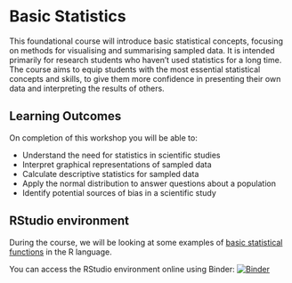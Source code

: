 # Basic Statistics

This foundational course will introduce basic statistical concepts, focusing on methods for visualising and summarising sampled data. It is intended primarily for research students who haven’t used statistics for a long time. The course aims to equip students with the most essential statistical concepts and skills, to give them more confidence in presenting their own data and interpreting the results of others.


## Learning Outcomes

On completion of this workshop you will be able to:

*	Understand the need for statistics in scientific studies
*	Interpret graphical representations of sampled data 
*	Calculate descriptive statistics for sampled data 
*	Apply the normal distribution to answer questions about a population 
*	Identify potential sources of bias in a scientific study

## RStudio environment

During the course, we will be looking at some examples of [basic statistical functions](https://github.com/ImperialCollegeLondon/RCDS-basic-statistics/blob/main/basic.md) in the R language. 

You can access the RStudio environment online using Binder: [![Binder](https://mybinder.org/badge_logo.svg)](https://mybinder.org/v2/gh/ImperialCollegeLondon/RCDS-basic-statistics/main?urlpath=rstudio)

